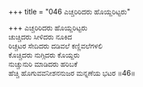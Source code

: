 +++
title = "046 ಎಚ್ಚರಿರಿದರು ಹೊಯ್ದರಿಟ್ಟರು"

+++
ಎಚ್ಚರಿರಿದರು ಹೊಯ್ದರಿಟ್ಟರು   
ಚುಚ್ಚಿದರು ಸೀಳಿದರು ನೂಕಿದ  
ರಿಚ್ಚಟರ ಸೇದಿದರು ದಡಿವಲೆ ಕಣ್ಣಿವಲೆಗಳಲಿ   
ಕೊಚ್ಚಿದರು ನುಗ್ಗಿದರು ಕೊಯ್ದರು  
ನುಚ್ಚುನುರಿ ಮಾಡಿದರು ಹರಿಬಕೆ   
ಹೆಚ್ಚಿ ಹೊಗುವವನೀಶನನುಜರ ಮನ್ನಣೆಯ ಭಟರ      ॥46॥